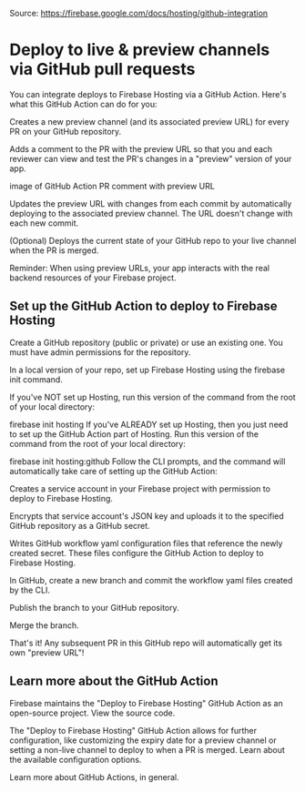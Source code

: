 Source: https://firebase.google.com/docs/hosting/github-integration

# Deploy to live & preview channels via GitHub pull requests
You can integrate deploys to Firebase Hosting via a GitHub Action. Here's what this GitHub Action can do for you:

Creates a new preview channel (and its associated preview URL) for every PR on your GitHub repository.

Adds a comment to the PR with the preview URL so that you and each reviewer can view and test the PR's changes in a "preview" version of your app.

image of GitHub Action PR comment with preview URL

Updates the preview URL with changes from each commit by automatically deploying to the associated preview channel. The URL doesn't change with each new commit.

(Optional) Deploys the current state of your GitHub repo to your live channel when the PR is merged.

Reminder: When using preview URLs, your app interacts with the real backend resources of your Firebase project.

## Set up the GitHub Action to deploy to Firebase Hosting
Create a GitHub repository (public or private) or use an existing one. You must have admin permissions for the repository.

In a local version of your repo, set up Firebase Hosting using the firebase init command.

If you've NOT set up Hosting, run this version of the command from the root of your local directory:


firebase init hosting
If you've ALREADY set up Hosting, then you just need to set up the GitHub Action part of Hosting. Run this version of the command from the root of your local directory:


firebase init hosting:github
Follow the CLI prompts, and the command will automatically take care of setting up the GitHub Action:

Creates a service account in your Firebase project with permission to deploy to Firebase Hosting.

Encrypts that service account's JSON key and uploads it to the specified GitHub repository as a GitHub secret.

Writes GitHub workflow yaml configuration files that reference the newly created secret. These files configure the GitHub Action to deploy to Firebase Hosting.

In GitHub, create a new branch and commit the workflow yaml files created by the CLI.

Publish the branch to your GitHub repository.

Merge the branch.

That's it! Any subsequent PR in this GitHub repo will automatically get its own "preview URL"!

## Learn more about the GitHub Action
Firebase maintains the "Deploy to Firebase Hosting" GitHub Action as an open-source project. View the source code.

The "Deploy to Firebase Hosting" GitHub Action allows for further configuration, like customizing the expiry date for a preview channel or setting a non-live channel to deploy to when a PR is merged. Learn about the available configuration options.

Learn more about GitHub Actions, in general.
